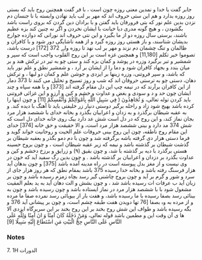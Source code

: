 جابر گفت یا خدا و نمدین معنی روزه چون است ، با فر گفت همچنین روح باید که بستی روز روزه بدارد و هم این ستی حروف اند که مهر بر لب باید نهادن وابسته با نا جنسان دم نزدن بدین علم نور که بتی فرورفان باید گفتن و با برادان دین گردن که بروی راست باشد بگشودن ، و هیچ گونه مدری دیا خیانت با ایشان نخردن و اگر نه چنین کند بزه عظیم باشند، برستی سال روزه دو از ما بگیرد و این نتی حروف اند نورانی که دوازده جوارح بدیشان شناسند، و باز هستی روز روزه گیرد و از همه ناشایگی دور شود و با کافران و ظالمان و تنگ چشمان دم نزند و مهر بر لب نهد تا روزه ولے 372 [172] درست باشد، تصوموا خیر تکلم [11,180] و همچنین غزه است بر این روح القلوب واجب است که سپر و شمشیر و تبر برگیرد وزره در پوشد و کمان بزه کند و ستی چو به تیر در ترکش هند و بر میان بندد و بجهاد کافران شود و دما را از ایشان بر آرد ، و شمشیر نطق و علم نور باید که باشد، و سپر فروتنی، وزره زینها بر ایزدی و جوشن علم و کمان دو لبها ، و ترکش دهان، دستی چو به ترستی حروفان اند که شب و روز تسبیح و تحلیل می کنند تا 373 دمار از این کافران برآرند که در نیمه چپ این دل مقام گرفته اند [373] و با همه سپاه و چند ایشان چون حد و د و سودی و بغض و عداوت و خشم و کین و آرزو و این غزائی فروتنی باید کردن توله تعالى، وَ تُجَاهِدُونَ ( فِي سَبِيلِ اللَّهِ بِأَمْوَالِكُمْ وَأَنْفُسِكُمْ [11] و چون اینها را کرده باشد بهیج شود زاد و راحله برگیر دوستی دنیار زر خلیفتی باید تا آهنگ با دیده کند. و به عقبه شیطان برگذرد و به زدان و اعرابیان بگذرد و بخانه خدای با ششصد هزار مرد بجان نماز کند، و این روح که در دل است شش عد دارد بیک روی خانه خدای دل است که شش 374 مد دارد و بینی ششصد هزار مرد است، و الا حقیقت و حق خانه [374] خدای این مقام روح ناطقه، چون این روح بینی حروفات علم الحیت و روحانیت خواند گوید و فرما دستی هزار دی گرفته باشه برگرفته شد و چون با دم دمو بگذر و بعقبه شیطان بر گذشت شیطان بر گذشته باشد و نیمه که زیر عقبه شیطان است ، و چون بروح حسینه هستی برگذرد با دیه بر گذشته با شد، و چون بقیق (۹) و زرایق و برزخ دخشم و کین و عداوت بگذرد بر دزدان و اعرابیان بر گذشته باشد . و چون بدین رگ سفید آید که خون در وی نیست و از مغز بدل پیوسته است در راه مدینه آمده باشد [375] و چون بدهان آید هزار فرسنگ رفته باشد و بخانه خدا رسیده 375 باشد بمقام نطق که هر روز هزار جای از سرد و شور و گرم بر آید و چون بروج چاشنی گیر رسد بچاه زمزم رسیده باشد و چون بر زبان آید ب عرفات ات رسیده باشد شد ، و چون بشش و الت دهان آید به ید بعلم المقیت مشغول شود با با ششصد هزار مرد در نماز ایستاده باشد و چون رسیده باشد و چون به بینائی رسد بصفا رسیده با ما رسیده باشد، و هفت بار از بیویائی رسد نمرده صفا ما مرده و از مرده به وہ بصفا [76 تھا دویدن هفت طبقه چشم است، و چون بر پیشانی آید 376 و بگه رسیده باشد و طواف این شش روح بخند بر این روح بخند بر این سربرگاه ایزدی آلا ها ی آن وقت این و مطمین باشد قوله تعالى، وَمَنْ دَخَلَهُ كَانَ آمِنًا وَ انَ آمِنًا وَلِلَّهِ عَلَى النَّاسِ عَلَى النَّاسِ حِجُّ الْبَيْتِ مَنِ اسْتَطَاعَ إِلَيْهِ سَبِيلًا [9]

### Notes

7. 1H الدورات